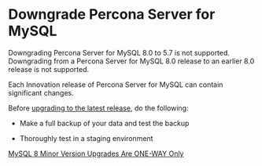 # Downgrade Percona Server for MySQL

Downgrading Percona Server for MySQL 8.0 to 5.7 is not supported. Downgrading from a Percona Server for MySQL 8.0 release to an earlier 8.0 release is not supported.

Each Innovation release of Percona Server for MySQL can contain significant changes.

Before [upgrading to the latest release](upgrading-guide.md), do the following:

* Make a full backup of your data and test the backup

* Thoroughly test in a staging environment

[MySQL 8 Minor Version Upgrades Are ONE-WAY Only](https://www.percona.com/blog/2020/01/10/mysql-8-minor-version-upgrades-are-one-way-only/)